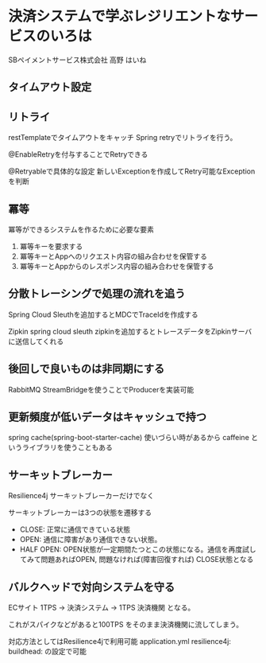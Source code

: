 # 決済システムで学ぶレジリエントなサービスのいろは
SBペイメントサービス株式会社
高野 はいね


## タイムアウト設定



## リトライ

restTemplateでタイムアウトをキャッチ
Spring retryでリトライを行う。

@EnableRetryを付与することでRetryできる

@Retryableで具体的な設定
新しいExceptionを作成してRetry可能なExceptionを判断

## 冪等

冪等ができるシステムを作るために必要な要素

 1. 冪等キーを要求する
 2. 冪等キーとAppへのリクエスト内容の組み合わせを保管する
 3. 冪等キーとAppからのレスポンス内容の組み合わせを保管する


## 分散トレーシングで処理の流れを追う

Spring Cloud Sleuthを追加するとMDCでTraceIdを作成する

Zipkin
spring cloud sleuth zipkinを追加するとトレースデータをZipkinサーバに送信してくれる



## 後回しで良いものは非同期にする

RabbitMQ
StreamBridgeを使うことでProducerを実装可能

## 更新頻度が低いデータはキャッシュで持つ

spring cache(spring-boot-starter-cache)
使いづらい時があるから
caffeine というライブラリを使うこともある


## サーキットブレーカー

Resilience4j
サーキットブレーカーだけでなく


サーキットブレーカーは3つの状態を遷移する
 - CLOSE: 正常に通信できている状態
 - OPEN: 通信に障害があり通信できない状態。
 - HALF OPEN: OPEN状態が一定期間たつとこの状態になる。通信を再度試してみて問題あればOPEN, 問題なければ(障害回復すれば) CLOSE状態となる


## バルクヘッドで対向システムを守る

ECサイト 1TPS -> 決済システム -> 1TPS 決済機関
となる。

これがスパイクなどがあると100TPS をそのまま決済機関に流してしまう。

対応方法としてはResilience4jで利用可能
application.yml
resilience4j:
  buildhead: 
の設定で可能





